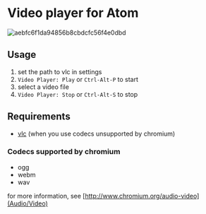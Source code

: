 # Video player for Atom

![aebfc6f1da94856b8cbdcfc56f4e0dbd](https://cloud.githubusercontent.com/assets/177858/3700235/a8a91544-13dd-11e4-98f9-7c8448cc2041.gif)

## Usage
1. set the path to vlc in settings
2. `Video Player: Play` or `Ctrl-Alt-P` to start
3. select a video file
4. `Video Player: Stop` or `Ctrl-Alt-S` to stop

## Requirements
- [vlc](http://www.videolan.org/vlc/) (when you use codecs unsupported by chromium)

### Codecs supported by chromium
- ogg
- webm
- wav

for more information, see [http://www.chromium.org/audio-video](Audio/Video)
